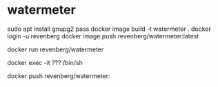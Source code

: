 # watermeter

sudo apt install gnupg2 pass
docker image build -t watermeter  .
docker login -u revenberg
docker image push revenberg/watermeter:latest

docker run revenberg/watermeter

docker exec -it ??? /bin/sh

docker push revenberg/watermeter: